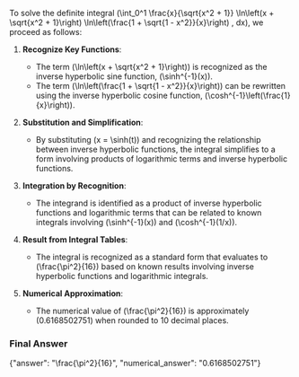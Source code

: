 To solve the definite integral \(\int_0^1 \frac{x}{\sqrt{x^2 + 1}} \ln\left(x + \sqrt{x^2 + 1}\right) \ln\left(\frac{1 + \sqrt{1 - x^2}}{x}\right) \, dx\), we proceed as follows:

1. **Recognize Key Functions**:
   - The term \(\ln\left(x + \sqrt{x^2 + 1}\right)\) is recognized as the inverse hyperbolic sine function, \(\sinh^{-1}(x)\).
   - The term \(\ln\left(\frac{1 + \sqrt{1 - x^2}}{x}\right)\) can be rewritten using the inverse hyperbolic cosine function, \(\cosh^{-1}\left(\frac{1}{x}\right)\).

2. **Substitution and Simplification**:
   - By substituting \(x = \sinh(t)\) and recognizing the relationship between inverse hyperbolic functions, the integral simplifies to a form involving products of logarithmic terms and inverse hyperbolic functions.

3. **Integration by Recognition**:
   - The integrand is identified as a product of inverse hyperbolic functions and logarithmic terms that can be related to known integrals involving \(\sinh^{-1}(x)\) and \(\cosh^{-1}(1/x)\).

4. **Result from Integral Tables**:
   - The integral is recognized as a standard form that evaluates to \(\frac{\pi^2}{16}\) based on known results involving inverse hyperbolic functions and logarithmic integrals.

5. **Numerical Approximation**:
   - The numerical value of \(\frac{\pi^2}{16}\) is approximately \(0.6168502751\) when rounded to 10 decimal places.

### Final Answer
{"answer": "\\frac{\\pi^2}{16}", "numerical_answer": "0.6168502751"}